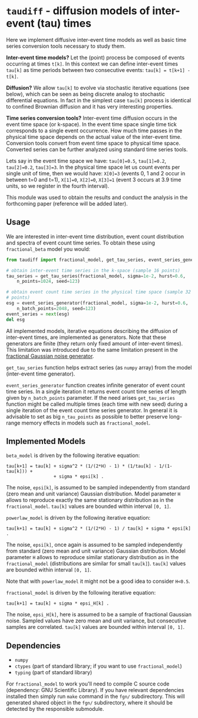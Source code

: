 # `taudiff` - diffusion models of inter-event (tau) times

Here we implement diffusive inter-event time models as well as basic time
series conversion tools necessary to study them. 

**Inter-event time models?** Let the (point) process be composed of events
occurring at times `t[k]`. In this context we can define inter-event times
`tau[k]` as time periods between two consecutive events:
`tau[k] = t[k+1] - t[k]`.

**Diffusion?** We allow `tau[k]` to evolve via stochastic iterative
equations (see below), which can be seen as being discrete analog to
stochastic differential equations. In fact in the simplest case `tau[k]`
process is identical to confined Brownian diffusion and it has very
interesting properties.

**Time series conversion tools?** Inter-event time diffusion occurs in the
event time space (or k-space). In the event time space single time tick
corresponds to a single event occurrence. How much time passes in the
physical time space depends on the actual value of the inter-event time.
Conversion tools convert from event time space to physical time space.
Converted series can be further analyzed using standard time series tools.

Lets say in the event time space we have: `tau[0]=0.5`, `tau[1]=0.2`,
`tau[2]=0.2`, `tau[3]=3`. In the physical time space let us count events per
single unit of time, then we would have: `X[0]=3` (events 0, 1 and 2 occur
in between t=0 and t=1), `X[1]=0`, `X[2]=0`, `X[3]=1` (event 3 occurs at 3.9
time units, so we register in the fourth interval).

This module was used to obtain the results and conduct the analysis in the
forthcoming paper (reference will be added later).

## Usage

We are interested in inter-event time distribution, event count distribution
and spectra of event count time series. To obtain these using
`fractional_beta` model you would:

```python
from taudiff import fractional_model, get_tau_series, event_series_generator

# obtain inter-event time series in the k-space (sample 16 points)
tau_series = get_tau_series(fractional_model, sigma=1e-2, hurst=0.6,
    n_points=1024, seed=123)

# obtain event count time series in the physical time space (sample 32
# points)
esg = event_series_generator(fractional_model, sigma=1e-2, hurst=0.6,
    n_batch_points=2048, seed=123)
event_series = next(esg)
del esg
```

All implemented models, iterative equations describing the diffusion of
inter-event times, are implemented as generators. Note that these generators
are finite (they return only fixed amount of inter-event times). This
limitation was introduced due to the same limitation present in the
[fractional Gaussian noise generator](https://github.com/akononovicius/fgn-generator-gsl).

`get_tau_series` function helps extract series (as `numpy` array) from the
model (inter-event time generator).

`event_series_generator` function creates infinite generator of event count
time series. In a single iteration it returns event count time series of
length given by `n_batch_points` parameter. If the need arises
`get_tau_series` function might be called multiple times (each time with new
seed) during a single iteration of the event count time series generator. In
general it is advisable to set as big `n_tau_points` as possible to better
preserve long-range memory effects in models such as `fractional_model`.

## Implemented Models

`beta_model` is driven by the following iterative equation:

```
tau[k+1] = tau[k] + sigma^2 * (1/(2*H) - 1) * (1/tau[k] - 1/(1-tau[k])) +
                  + sigma * epsi[k] .
```

The noise, `epsi[k]`, is assumed to be sampled independently from standard
(zero mean and unit variance) Gaussian distribution. Model parameter `H`
allows to reproduce exactly the same stationary distribution as in the
`fractional_model`. `tau[k]` values are bounded within interval `[0, 1]`.

`powerlaw_model` is driven by the following iterative equation:

```
tau[k+1] = tau[k] + sigma^2 * (1/(2*H) - 1) / tau[k] + sigma * epsi[k] .
```

The noise, `epsi[k]`, once again is assumed to be sampled independently from
standard (zero mean and unit variance) Gaussian distribution. Model
parameter `H` allows to reproduce similar stationary distribution as in the
`fractional_model` (distributions are similar for small `tau[k]`). `tau[k]`
values are bounded within interval `[0, 1]`.

Note that with `powerlaw_model` it might not be a good idea to consider
`H<0.5`.

`fractional_model` is driven by the following iterative equation:

```
tau[k+1] = tau[k] + sigma * epsi_H[k] .
```

The noise, `epsi_H[k]`, here is assumed to be a sample of fractional
Gaussian noise. Sampled values have zero mean and unit variance, but
consecutive samples are correlated. `tau[k]` values are bounded within
interval `[0, 1]`.

## Dependencies

* `numpy`
* `ctypes` (part of standard library; if you want to use `fractional_model`)
* `typing` (part of standard library)

For `fractional_model` to work you'll need to compile C source code
(dependency: GNU Scientific Library). If you have relevant dependencies
installed then simply run `make` command in the `fgn/` subdirectory.
This will generated shared object in the `fgn/` subdirectory, where it
should be detected by the responsible submodule.
